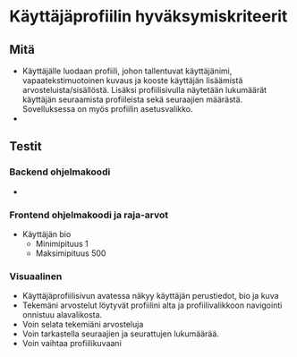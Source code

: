 # Käyttäjäprofiilin hyväksymiskriteerit
## Mitä

- Käyttäjälle luodaan profiili, johon tallentuvat käyttäjänimi, vapaatekstimuotoinen kuvaus ja kooste käyttäjän lisäämistä arvosteluista/sisällöstä. Lisäksi profiilisivulla näytetään lukumäärät käyttäjän seuraamista profiileista sekä seuraajien määrästä. Sovelluksessa on myös profiilin asetusvalikko.
-  
## Testit

### Backend ohjelmakoodi
-

### Frontend ohjelmakoodi ja raja-arvot
- Käyttäjän bio
  - Minimipituus 1
  - Maksimipituus 500

### Visuaalinen
- Käyttäjäprofiilisivun avatessa näkyy käyttäjän perustiedot, bio ja kuva 
- Tekemäni arvostelut löytyvät profiilini alta ja profiilivalikkoon navigointi onnistuu alavalikosta.
- Voin selata tekemiäni arvosteluja
- Voin tarkastella seuraajien ja seurattujen lukumäärää.
- Voin vaihtaa profiilikuvaani

